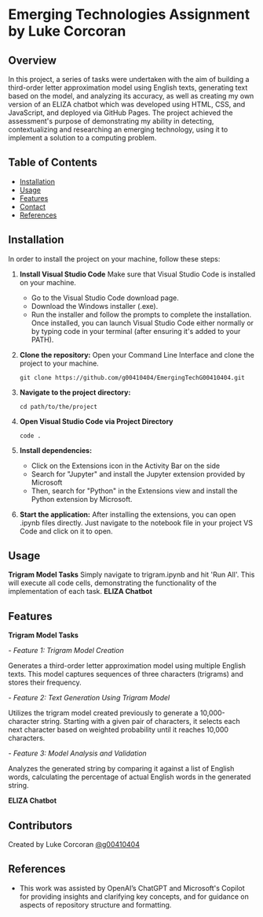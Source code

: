 # Emerging Technologies Assignment by Luke Corcoran
## Overview

In this project, a series of tasks were undertaken with the aim of building a third-order letter approximation model using English texts, generating text based on the model, and analyzing its accuracy, as well as creating my own version of an ELIZA chatbot which was developed using HTML, CSS, and JavaScript, and deployed via GitHub Pages. The project achieved the assessment's purpose of demonstrating my ability in detecting, contextualizing and researching an emerging technology, using it to implement a solution to a computing problem.

## Table of Contents
- [Installation](#installation)
- [Usage](#usage)
- [Features](#features)
- [Contact](#contact)
- [References](#references)

## Installation

In order to install the project on your machine, follow these steps:

1. **Install Visual Studio Code**
   Make sure that Visual Studio Code is installed on your machine.
   - Go to the Visual Studio Code download page.
   - Download the Windows installer (.exe).
   - Run the installer and follow the prompts to complete the installation.
   Once installed, you can launch Visual Studio Code either normally or by typing code in your terminal (after ensuring it's added to your PATH).

2. **Clone the repository:**
   Open your Command Line Interface and clone the project to your machine.
   ```
   git clone https://github.com/g00410404/EmergingTechG00410404.git
   ```
3. **Navigate to the project directory:**
   ```
   cd path/to/the/project
   ```
4. **Open Visual Studio Code via Project Directory**
   ```
   code .
   ```
5. **Install dependencies:**
   -  Click on the Extensions icon in the Activity Bar on the side
   -  Search for "Jupyter" and install the Jupyter extension provided by Microsoft
   -  Then, search for "Python" in the Extensions view and install the Python extension by Microsoft.
6. **Start the application:**
   After installing the extensions, you can open .ipynb files directly. Just navigate to the notebook file in your project VS Code and click on it to open.
   
## Usage
**Trigram Model Tasks**
Simply navigate to trigram.ipynb and hit 'Run All'. This will execute all code cells, demonstrating the functionality of the implementation of each task.
**ELIZA Chatbot**


## Features
**Trigram Model Tasks**


*- Feature 1: Trigram Model Creation*

Generates a third-order letter approximation model using multiple English texts. This model captures sequences of three characters (trigrams) and stores their frequency.

*- Feature 2: Text Generation Using Trigram Model*

Utilizes the trigram model created previously to generate a 10,000-character string. Starting with a given pair of characters, it selects each next character based on weighted probability until it reaches 10,000 characters.

*- Feature 3: Model Analysis and Validation*

Analyzes the generated string by comparing it against a list of English words, calculating the percentage of actual English words in the generated string. 

**ELIZA Chatbot**


## Contributors

Created by Luke Corcoran [@g00410404](https://github.com/g00410404)

## References

- This work was assisted by OpenAI’s ChatGPT and Microsoft's Copilot for providing insights and clarifying key concepts, and for guidance on aspects of repository structure and formatting.
